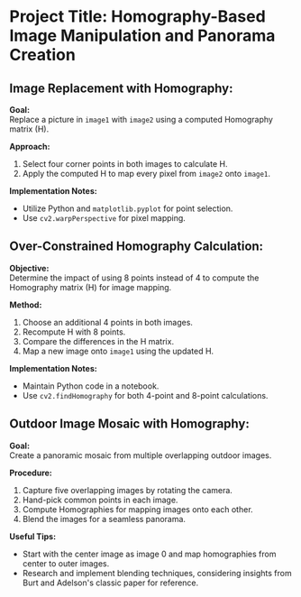 # Project Title: Homography-Based Image Manipulation and Panorama Creation

## Image Replacement with Homography:

**Goal:**  
Replace a picture in `image1` with `image2` using a computed Homography matrix (H).

**Approach:**  
1. Select four corner points in both images to calculate H.
2. Apply the computed H to map every pixel from `image2` onto `image1`.

**Implementation Notes:**  
- Utilize Python and `matplotlib.pyplot` for point selection.
- Use `cv2.warpPerspective` for pixel mapping.

## Over-Constrained Homography Calculation:

**Objective:**  
Determine the impact of using 8 points instead of 4 to compute the Homography matrix (H) for image mapping.

**Method:**  
1. Choose an additional 4 points in both images.
2. Recompute H with 8 points.
3. Compare the differences in the H matrix.
4. Map a new image onto `image1` using the updated H.

**Implementation Notes:**  
- Maintain Python code in a notebook.
- Use `cv2.findHomography` for both 4-point and 8-point calculations.

## Outdoor Image Mosaic with Homography:

**Goal:**  
Create a panoramic mosaic from multiple overlapping outdoor images.

**Procedure:**  
1. Capture five overlapping images by rotating the camera.
2. Hand-pick common points in each image.
3. Compute Homographies for mapping images onto each other.
4. Blend the images for a seamless panorama.

**Useful Tips:**  
- Start with the center image as image 0 and map homographies from center to outer images.
- Research and implement blending techniques, considering insights from Burt and Adelson's classic paper for reference.
